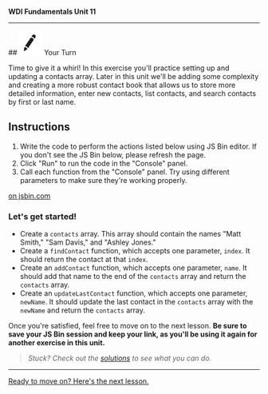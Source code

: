 **WDI Fundamentals Unit 11**

---

##![Your Turn](../assets/exercise.png) Your Turn

Time to give it a whirl! In this exercise you'll practice setting up and updating a contacts array. Later in this unit we'll be adding some complexity and creating a more robust contact book that allows us to store more detailed information, enter new contacts, list contacts, and search contacts by first or last name.


## Instructions

1) Write the code to perform the actions listed below using JS Bin editor. If you don't see the JS Bin below, please refresh the page.
2) Click "Run" to run the code in the "Console" panel.
3) Call each function from the "Console" panel. Try using different parameters to make sure they're working properly.

<a class="jsbin-embed" href="http://jsbin.com/wihumu/embed?js&height600"> on jsbin.com</a><script src="http://static.jsbin.com/js/embed.min.js?3.35.12"></script>

### Let's get started!

* Create a `contacts` array. This array should contain the names "Matt Smith," "Sam Davis," and "Ashley Jones."
* Create a `findContact` function, which accepts one parameter, `index`. It should return the contact at that `index`.
* Create an `addContact` function, which accepts one parameter, `name`. It should add that name to the end of the `contacts` array and return the `contacts` array.
* Create an `updateLastContact` function, which accepts one parameter, `newName`. It should update the last contact in the `contacts` array with the `newName` and return the `contacts` array.

Once you're satisfied, feel free to move on to the next lesson. **Be sure to save your JS Bin session and keep your link, as you'll be using it again for another exercise in this unit.**

> *Stuck? Check out the [solutions](https://github.com/generalassembly-studio/fundamentals/blob/master/exercise-solutions.md) to see what you can do.*

---
[Ready to move on? Here's the next lesson.](05_lesson.md)
